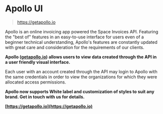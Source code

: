 # Apollo UI

> https://getapollo.io

<aside class="success"> Apollo is an online invoicing app powered the Space Invoices API. Featuring the "best of" features in an easy-to-use interface for users even of a beginner technical understanding, Apollo's features are constantly updated with great care and consideration for the requirements of our clients.</aside>

**Apollo ([getapollo.io](https://getapollo.io)) allows users to view data created through the API in a user friendly visual interface.**

Each user with an account created through the API may login to Apollo with the same credentials in order to view the organizations for which they were allocated access permissions.

**Apollo now supports White label and customization of styles to suit any brand. Get in touch with us for details.**

**[https://getapollo.io](https://getapollo.io)**
